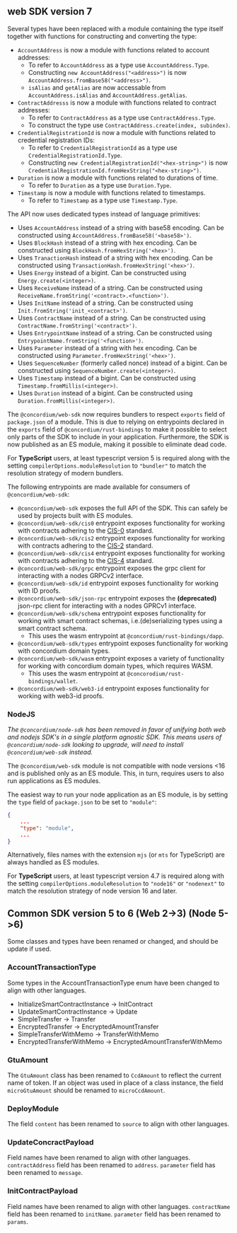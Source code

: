 ## web SDK version 7

Several types have been replaced with a module containing the type itself together with functions for constructing and
converting the type:

- `AccountAddress` is now a module with functions related to account addresses:
  - To refer to `AccountAddress` as a type use `AccountAddress.Type`.
  - Constructing `new AccountAddress("<address>")` is now `AccountAddress.fromBase58("<address>")`.
  - `isAlias` and `getAlias` are now accessable from `AccountAddress.isAlias` and `AccountAddress.getAlias`.
- `ContractAddresss` is now a module with functions related to contract addresses:
  - To refer to `ContractAddress` as a type use `ContractAddress.Type`.
  - To construct the type use `ContractAddress.create(index, subindex)`.
- `CredentialRegistrationId` is now a module with functions related to credential registration IDs:
  - To refer to `CredentialRegistrationId` as a type use `CredentialRegistrationId.Type`.
  - Constructing `new CredentialRegistrationId("<hex-string>")` is now
    `CredentialRegistrationId.fromHexString("<hex-string>")`.
- `Duration` is now a module with functions related to durations of time.
  - To refer to `Duration` as a type use `Duration.Type`.
- `Timestamp` is now a module with functions related to timestamps.
  - To refer to `Timestamp` as a type use `Timestamp.Type`.

The API now uses dedicated types instead of language primitives:

- Uses `AccountAddress` instead of a string with base58 encoding.
  Can be constructed using `AccountAddress.fromBase58('<base58>')`.
- Uses `BlockHash` instead of a string with hex encoding.
  Can be constructed using `BlockHash.fromHexString('<hex>')`.
- Uses `TranactionHash` instead of a string with hex encoding.
  Can be constructed using `TransactionHash.fromHexString('<hex>')`.
- Uses `Energy` instead of a bigint.
  Can be constructed using `Energy.create(<integer>)`.
- Uses `ReceiveName` instead of a string.
  Can be constructed using `ReceiveName.fromString('<contract>.<function>')`.
- Uses `InitName` instead of a string.
  Can be constructed using `Init.fromString('init_<contract>')`.
- Uses `ContractName` instead of a string.
  Can be constructed using `ContractName.fromString('<contract>')`.
- Uses `EntrypointName` instead of a string.
  Can be constructed using `EntrypointName.fromString('<function>')`.
- Uses `Parameter` instead of a string with hex encoding.
  Can be constructed using `Parameter.fromHexString('<hex>')`.
- Uses `SequenceNumber` (formerly called nonce) instead of a bigint.
  Can be constructed using  `SequenceNumber.create(<integer>)`.
- Uses `Timestamp` instead of a bigint.
  Can be constructed using `Timestamp.fromMillis(<integer>)`.
- Uses `Duration` instead of a bigint.
  Can be constructed using `Duration.fromMillis(<integer>)`.

The `@concordium/web-sdk` now requires bundlers to respect `exports` field of
`package.json` of a module. This is due to relying on entrypoints declared in
the `exports` field of `@concordium/rust-bindings` to make it possible to select
only parts of the SDK to include in your application.
Furthermore, the SDK is now published as an ES module, making it possible to
eliminate dead code.

For **TypeScript** users, at least typescript version 5 is required along with
the setting `compilerOptions.moduleResolution` to `"bundler"` to match the
resolution strategy of modern bundlers.

The following entrypoints are made available for consumers of
`@concordium/web-sdk`:

- `@concordium/web-sdk` exposes the full API of the SDK.
This can safely be used by projects built with ES modules.
- `@concordium/web-sdk/cis0` entrypoint exposes functionality for working with
contracts adhering to the
[CIS-0](https://proposals.concordium.software/CIS/cis-0.html) standard.
- `@concordium/web-sdk/cis2` entrypoint exposes functionality for working with
contracts adhering to the
[CIS-2](https://proposals.concordium.software/CIS/cis-2.html) standard.
- `@concordium/web-sdk/cis4` entrypoint exposes functionality for working with
contracts adhering to the
[CIS-4](https://proposals.concordium.software/CIS/cis-4.html) standard.
- `@concordium/web-sdk/grpc` entrypoint exposes the grpc client for interacting
with a nodes GRPCv2 interface.
- `@concordium/web-sdk/id` entrypoint exposes functionality for working with
ID proofs.
- `@concordium/web-sdk/json-rpc` entrypoint exposes the **(deprecated)**
json-rpc client for interacting with a nodes GPRCv1 interface.
- `@concordium/web-sdk/schema` entrypoint exposes functionality for working
with smart contract schemas, i.e.(de)serializing types using a smart
contract schema.
  - This uses the wasm entrypoint at `@concordium/rust-bindings/dapp`.
- `@concordium/web-sdk/types` entrypoint exposes functionality for working
with concordium domain types.
- `@concordium/web-sdk/wasm` entrypoint exposes a variety of functionality for
working with concordium domain types, which requires WASM.
  - This uses the wasm entrypoint at `@concorodium/rust-bindings/wallet`.
- `@concordium/web-sdk/web3-id` entrypoint exposes functionality for working
with web3-id proofs.

### NodeJS

_The `@concordium/node-sdk` has been removed in favor of unifying both web and
nodejs SDK's in a single platform agnostic SDK. This means users of
`@concordium/node-sdk` looking to upgrade, will need to install
`@concordium/web-sdk` instead._

The `@concordium/web-sdk` module is not compatible with
node versions <16 and is published only as an ES module.
This, in turn, requires users to also run applications as ES modules.

The easiest way to run your node application as an ES module, is by setting
the `type` field of `package.json` to be set to `"module"`:

```json
{
    ...
    "type": "module",
    ...
}
```

Alternatively, files names with the extension `mjs` (or `mts` for TypeScript)
are always handled as ES modules.

For **TypeScript** users, at least typescript version 4.7 is required along
with the setting `compilerOptions.moduleResolution` to `"node16"` or
`"nodenext"` to match the resolution strategy of node version 16 and later.

## Common SDK version 5 to 6 (Web 2->3) (Node 5->6)

Some classes and types have been renamed or changed, and should be update if used.

### AccountTransactionType

Some types in the AccountTransactionType enum have been changed to align
with other languages.

- InitializeSmartContractInstance -> InitContract
- UpdateSmartContractInstance -> Update
- SimpleTransfer -> Transfer
- EncryptedTransfer -> EncryptedAmountTransfer
- SimpleTransferWithMemo -> TransferWithMemo
- EncryptedTransferWithMemo -> EncryptedAmountTransferWithMemo

### GtuAmount

The `GtuAmount` class has been renamed to `CcdAmount` to reflect the current
name of token.  If an object was used in place of a class instance, the field
`microGtuAmount` should be renamed to `microCcdAmount`.

### DeployModule

The field `content` has been renamed to `source` to align with other languages.

### UpdateConcractPayload

Field names have been renamed to align with other languages.  `contractAddress`
field has been renamed to `address`.  `parameter` field has been renamed to
`message`.

### InitContractPayload

Field names have been renamed to align with other languages.  `contractName`
field has been renamed to `initName`.  `parameter` field has been renamed to
`params`.
